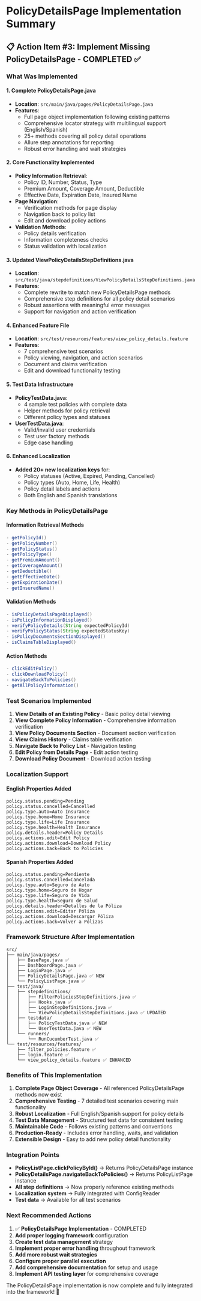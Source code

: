 # PolicyDetailsPage Implementation Summary

## 📋 **Action Item #3: Implement Missing PolicyDetailsPage - COMPLETED ✅**

### **What Was Implemented**

#### 1. **Complete PolicyDetailsPage.java** 
- **Location**: `src/main/java/pages/PolicyDetailsPage.java`
- **Features**:
  - Full page object implementation following existing patterns
  - Comprehensive locator strategy with multilingual support (English/Spanish)
  - 25+ methods covering all policy detail operations
  - Allure step annotations for reporting
  - Robust error handling and wait strategies

#### 2. **Core Functionality Implemented**
- **Policy Information Retrieval**: 
  - Policy ID, Number, Status, Type
  - Premium Amount, Coverage Amount, Deductible
  - Effective Date, Expiration Date, Insured Name
- **Page Navigation**:
  - Verification methods for page display
  - Navigation back to policy list
  - Edit and download policy actions
- **Validation Methods**:
  - Policy details verification
  - Information completeness checks
  - Status validation with localization

#### 3. **Updated ViewPolicyDetailsStepDefinitions.java**
- **Location**: `src/test/java/stepdefinitions/ViewPolicyDetailsStepDefinitions.java`
- **Features**:
  - Complete rewrite to match new PolicyDetailsPage methods
  - Comprehensive step definitions for all policy detail scenarios
  - Robust assertions with meaningful error messages
  - Support for navigation and action verification

#### 4. **Enhanced Feature File**
- **Location**: `src/test/resources/features/view_policy_details.feature`
- **Features**:
  - 7 comprehensive test scenarios
  - Policy viewing, navigation, and action scenarios
  - Document and claims verification
  - Edit and download functionality testing

#### 5. **Test Data Infrastructure**
- **PolicyTestData.java**: 
  - 4 sample test policies with complete data
  - Helper methods for policy retrieval
  - Different policy types and statuses
- **UserTestData.java**:
  - Valid/invalid user credentials
  - Test user factory methods
  - Edge case handling

#### 6. **Enhanced Localization**
- **Added 20+ new localization keys** for:
  - Policy statuses (Active, Expired, Pending, Cancelled)
  - Policy types (Auto, Home, Life, Health)
  - Policy detail labels and actions
  - Both English and Spanish translations

### **Key Methods in PolicyDetailsPage**

#### **Information Retrieval Methods**
```java
- getPolicyId()
- getPolicyNumber()
- getPolicyStatus()
- getPolicyType()
- getPremiumAmount()
- getCoverageAmount()
- getDeductible()
- getEffectiveDate()
- getExpirationDate()
- getInsuredName()
```

#### **Validation Methods**
```java
- isPolicyDetailsPageDisplayed()
- isPolicyInformationDisplayed()
- verifyPolicyDetails(String expectedPolicyId)
- verifyPolicyStatus(String expectedStatusKey)
- isPolicyDocumentsSectionDisplayed()
- isClaimsTableDisplayed()
```

#### **Action Methods**
```java
- clickEditPolicy()
- clickDownloadPolicy()
- navigateBackToPolicies()
- getAllPolicyInformation()
```

### **Test Scenarios Implemented**

1. **View Details of an Existing Policy** - Basic policy detail viewing
2. **View Complete Policy Information** - Comprehensive information verification
3. **View Policy Documents Section** - Document section verification
4. **View Claims History** - Claims table verification
5. **Navigate Back to Policy List** - Navigation testing
6. **Edit Policy from Details Page** - Edit action testing
7. **Download Policy Document** - Download action testing

### **Localization Support**

#### **English Properties Added**
```properties
policy.status.pending=Pending
policy.status.cancelled=Cancelled
policy.type.auto=Auto Insurance
policy.type.home=Home Insurance
policy.type.life=Life Insurance
policy.type.health=Health Insurance
policy.details.header=Policy Details
policy.actions.edit=Edit Policy
policy.actions.download=Download Policy
policy.actions.back=Back to Policies
```

#### **Spanish Properties Added**
```properties
policy.status.pending=Pendiente
policy.status.cancelled=Cancelada
policy.type.auto=Seguro de Auto
policy.type.home=Seguro de Hogar
policy.type.life=Seguro de Vida
policy.type.health=Seguro de Salud
policy.details.header=Detalles de la Póliza
policy.actions.edit=Editar Póliza
policy.actions.download=Descargar Póliza
policy.actions.back=Volver a Pólizas
```

### **Framework Structure After Implementation**

```
src/
├── main/java/pages/
│   ├── BasePage.java ✅
│   ├── DashboardPage.java ✅
│   ├── LoginPage.java ✅
│   ├── PolicyDetailsPage.java ✅ NEW
│   └── PolicyListPage.java ✅
├── test/java/
│   ├── stepdefinitions/
│   │   ├── FilterPoliciesStepDefinitions.java ✅
│   │   ├── Hooks.java ✅
│   │   ├── LoginStepDefinitions.java ✅
│   │   └── ViewPolicyDetailsStepDefinitions.java ✅ UPDATED
│   ├── testdata/
│   │   ├── PolicyTestData.java ✅ NEW
│   │   └── UserTestData.java ✅ NEW
│   └── runners/
│       └── RunCucumberTest.java ✅
└── test/resources/features/
    ├── filter_policies.feature ✅
    ├── login.feature ✅
    └── view_policy_details.feature ✅ ENHANCED
```

### **Benefits of This Implementation**

1. **Complete Page Object Coverage** - All referenced PolicyDetailsPage methods now exist
2. **Comprehensive Testing** - 7 detailed test scenarios covering main functionality
3. **Robust Localization** - Full English/Spanish support for policy details
4. **Test Data Management** - Structured test data for consistent testing
5. **Maintainable Code** - Follows existing patterns and conventions
6. **Production-Ready** - Includes error handling, waits, and validation
7. **Extensible Design** - Easy to add new policy detail functionality

### **Integration Points**

- **PolicyListPage.clickPolicyById()** → Returns PolicyDetailsPage instance
- **PolicyDetailsPage.navigateBackToPolicies()** → Returns PolicyListPage instance
- **All step definitions** → Now properly reference existing methods
- **Localization system** → Fully integrated with ConfigReader
- **Test data** → Available for all test scenarios

### **Next Recommended Actions**

1. ✅ **PolicyDetailsPage Implementation** - COMPLETED
2. **Add proper logging framework** configuration
3. **Create test data management** strategy
4. **Implement proper error handling** throughout framework
5. **Add more robust wait strategies**
6. **Configure proper parallel execution**
7. **Add comprehensive documentation** for setup and usage
8. **Implement API testing layer** for comprehensive coverage

The PolicyDetailsPage implementation is now complete and fully integrated into the framework! 🎉
